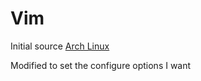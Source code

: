 # Vim

Initial source [Arch Linux](https://git.archlinux.org/svntogit/packages.git/tree/trunk?h=packages/vim)

Modified to set the configure options I want
